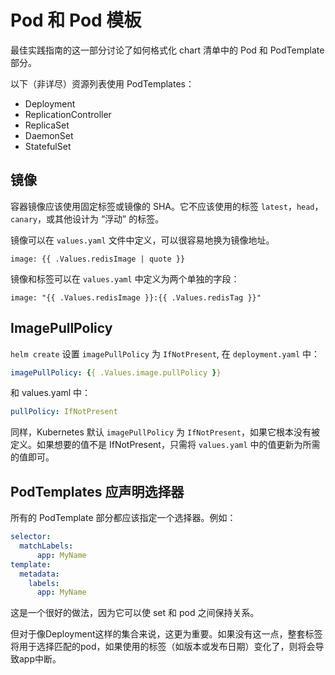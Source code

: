 # Pod 和 Pod 模板

最佳实践指南的这一部分讨论了如何格式化 chart 清单中的 Pod 和 PodTemplate 部分。

以下（非详尽）资源列表使用 PodTemplates：

- Deployment
- ReplicationController
- ReplicaSet
- DaemonSet
- StatefulSet

## 镜像

容器镜像应该使用固定标签或镜像的 SHA。它不应该使用的标签 `latest`，`head`，`canary`，或其他设计为 “浮动” 的标签。

镜像可以在 `values.yaml` 文件中定义，可以很容易地换为镜像地址。

```
image: {{ .Values.redisImage | quote }}
```

镜像和标签可以在 `values.yaml` 中定义为两个单独的字段：

```
image: "{{ .Values.redisImage }}:{{ .Values.redisTag }}"
```

## ImagePullPolicy

`helm create` 设置 `imagePullPolicy` 为 `IfNotPresent`, 在 `deployment.yaml` 中：

```yaml
imagePullPolicy: {{ .Values.image.pullPolicy }}
```

和 values.yaml 中：

```yaml
pullPolicy: IfNotPresent
```

同样，Kubernetes 默认 `imagePullPolicy` 为 `IfNotPresent`，如果它根本没有被定义。如果想要的值不是 IfNotPresent，只需将 `values.yaml` 中的值更新为所需的值即可。

## PodTemplates 应声明选择器

所有的 PodTemplate 部分都应该指定一个选择器。例如：

```yaml
selector:
  matchLabels:
      app: MyName
template:
  metadata:
    labels:
      app: MyName
```

这是一个很好的做法，因为它可以使 set 和 pod 之间保持关系。

但对于像Deployment这样的集合来说，这更为重要。如果没有这一点，整套标签将用于选择匹配的pod，如果使用的标签（如版本或发布日期）变化了，则将会导致app中断。
